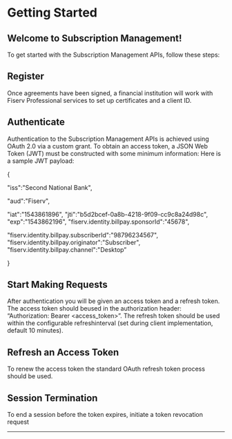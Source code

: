 # Getting Started

## Welcome to Subscription Management!

To get started with the Subscription Management APIs, follow these steps:
 
## Register

Once agreements have been signed, a financial institution will work with Fiserv Professional services to set up certificates and a client ID.


## Authenticate

Authentication to the Subscription Management APIs is achieved using OAuth 2.0 via a custom grant. To obtain an access token, a JSON Web Token (JWT) must be constructed with some  minimum information: 
Here is a sample JWT payload:

{

"iss":"Second National Bank",

"aud":"Fiserv",

"iat":"1543861896", "jti":"b5d2bcef-0a8b-4218-9f09-cc9c8a24d98c", "exp":"1543862196", "fiserv.identity.billpay.sponsorId":"45678", 

"fiserv.identity.billpay.subscriberId":"98796234567", "fiserv.identity.billpay.originator":"Subscriber", "fiserv.identity.billpay.channel":"Desktop”

}


## Start Making Requests

After authentication you will be given an access token and a refresh token. The access token should beused in the authorization header: “Authorization: Bearer <access_token>”.
The refresh token should be used within the configurable refreshinterval (set during client implementation, default 10 minutes).


## Refresh an Access Token

To renew the access token the standard OAuth refresh token process should be used.


## Session Termination

To end a session before the token expires, initiate a token revocation request

___


